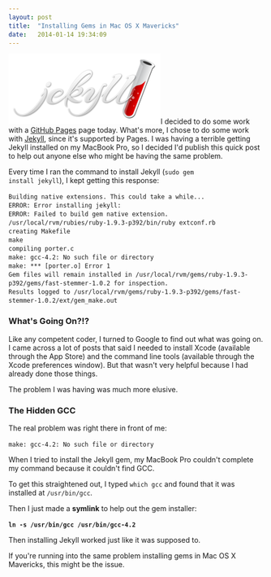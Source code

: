 ```yaml
---
layout: post
title:  "Installing Gems in Mac OS X Mavericks"
date:   2014-01-14 19:34:09
---
```


<img class="pull-right" alt="Installing Gems in Mac OS X Mavericks" src="/assets/jekyll.png" width="300" height="138" />I decided to do some work with a <a title="GitHub Pages" href="http://pages.github.com/" target="_blank">GitHub Pages</a> page today. What's more, I chose to do some work with <a title="Jekyll" href="http://jekyllrb.com/" target="_blank">Jekyll</a>, since it's supported by Pages. I was having a terrible getting Jekyll installed on my MacBook Pro, so I decided I'd publish this quick post to help out anyone else who might be having the same problem.

Every time I ran the command to install Jekyll (<code>sudo gem install jekyll</code>), I kept getting this response:

`Building native extensions. This could take a while...`<br>
`ERROR: Error installing jekyll:`<br>
`ERROR: Failed to build gem native extension.`<br>
`/usr/local/rvm/rubies/ruby-1.9.3-p392/bin/ruby extconf.rb`<br>
`creating Makefile`<br>
`make`<br>
`compiling porter.c`<br>
`make: gcc-4.2: No such file or directory`<br>
`make: *** [porter.o] Error 1`<br>
`Gem files will remain installed in /usr/local/rvm/gems/ruby-1.9.3-p392/gems/fast-stemmer-1.0.2 for inspection.`<br>
`Results logged to /usr/local/rvm/gems/ruby-1.9.3-p392/gems/fast-stemmer-1.0.2/ext/gem_make.out`<br>
<h3>What's Going On?!?</h3>
Like any competent coder, I turned to Google to find out what was going on. I came across a lot of posts that said I needed to install Xcode (available through the App Store) and the command line tools (available through the Xcode preferences window). But that wasn't very helpful because I had already done those things.

The problem I was having was much more elusive.
<h3>The Hidden GCC</h3>
The real problem was right there in front of me:

<code>make: gcc-4.2: No such file or directory</code>

When I tried to install the Jekyll gem, my MacBook Pro couldn't complete my command because it couldn't find GCC.

To get this straightened out, I typed <code>which gcc</code> and found that it was installed at <code>/usr/bin/gcc</code>.

Then I just made a <strong>symlink</strong> to help out the gem installer:

<strong><code>ln -s /usr/bin/gcc /usr/bin/gcc-4.2</code></strong>

Then installing Jekyll worked just like it was supposed to.

If you're running into the same problem installing gems in Mac OS X Mavericks, this might be the issue.